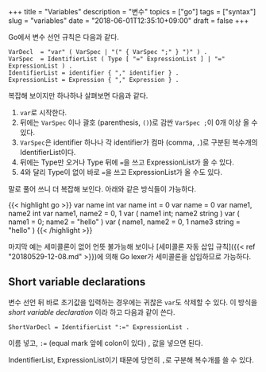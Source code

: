+++
title = "Variables"
description = "변수"
topics = ["go"]
tags = ["syntax"]
slug = "variables"
date = "2018-06-01T12:35:10+09:00"
draft = false
+++

Go에서 변수 선언 규칙은 다음과 같다.

```
VarDecl  = "var" ( VarSpec | "(" { VarSpec ";" } ")" ) .
VarSpec  = IdentifierList ( Type [ "=" ExpressionList ] | "=" ExpressionList ) .
IdentifierList = identifier { "," identifier } .
ExpressionList = Expression { "," Expression } .
```

복잡해 보이지만 하나하나 살펴보면 다음과 같다.

1. `var`로 시작한다.
2. 뒤에는 `VarSpec` 이나 괄호 (parenthesis, `()`)로 감싼 `VarSpec ;`이 0개 이상 올 수 있다.
3. `VarSpec`은 identifier 하나나 각 identifier가 컴마 (comma, `,`)로 구분된 복수개의 IdentifierList이다.
4. 뒤에는 Type만 오거나 Type 뒤에 `=`을 쓰고 ExpressionList가 올 수 있다.
5. 4와 달리 Type이 없이 바로 `=`을 쓰고 ExpressionList가 올 수도 있다.

말로 풀어 쓰니 더 복잡해 보인다. 아래와 같은 방식들이 가능하다.

{{< highlight go >}}
var name int
var name int  = 0
var name = 0
var name1, name2 int
var name1, name2 = 0, 1
var ( name1 int; name2 string )
var ( name1 = 0; name2 = "hello" )
var (
	name1, name2 = 0, 1
	name3 string = "hello"
)
{{< /highlight >}}

마지막 예는 세미콜론이 없어 언뜻 불가능해 보이나 [세미콜론 자동 삽입 규칙]({{< ref "20180529-12-08.md" >}})에 의해 Go lexer가 세미콜론을 삽입하므로 가능하다.

## Short variable declarations

변수 선언 뒤 바로 초기값을 입력하는 경우에는 귀찮은 `var`도 삭제할 수 있다. 이 방식을 *short variable declaration* 이라 하고 다음과 같이 쓴다.

```
ShortVarDecl = IdentifierList ":=" ExpressionList .
```

이름 넣고,  `:=` (equal mark 앞에 colon이 있다) , 값을 넣으면 된다.

IndentifierList, ExpressionList이기 때문에 당연히 `,`로 구분해 복수개를 쓸 수 있다.